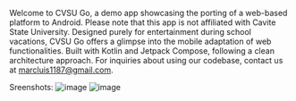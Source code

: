 Welcome to CVSU Go, a demo app showcasing the porting of a web-based platform to Android. Please note that this app is not affiliated with Cavite State University. Designed purely for entertainment during school vacations, CVSU Go offers a glimpse into the mobile adaptation of web functionalities. Built with Kotlin and Jetpack Compose, following a clean architecture approach. For inquiries about using our codebase, contact us at marcluis1187@gmail.com.


Sreenshots:
![image](https://github.com/user-attachments/assets/06447819-4560-4932-a88a-045fbb62f8eb)
![image](https://github.com/user-attachments/assets/74abe5a2-9ca8-48c3-a19a-32d59fb97ff5)


